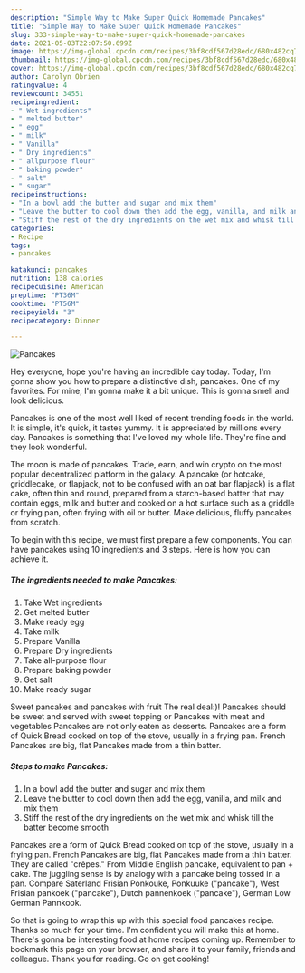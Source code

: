 ```yaml
---
description: "Simple Way to Make Super Quick Homemade Pancakes"
title: "Simple Way to Make Super Quick Homemade Pancakes"
slug: 333-simple-way-to-make-super-quick-homemade-pancakes
date: 2021-05-03T22:07:50.699Z
image: https://img-global.cpcdn.com/recipes/3bf8cdf567d28edc/680x482cq70/pancakes-recipe-main-photo.jpg
thumbnail: https://img-global.cpcdn.com/recipes/3bf8cdf567d28edc/680x482cq70/pancakes-recipe-main-photo.jpg
cover: https://img-global.cpcdn.com/recipes/3bf8cdf567d28edc/680x482cq70/pancakes-recipe-main-photo.jpg
author: Carolyn Obrien
ratingvalue: 4
reviewcount: 34551
recipeingredient:
- " Wet ingredients"
- " melted butter"
- " egg"
- " milk"
- " Vanilla"
- " Dry ingredients"
- " allpurpose flour"
- " baking powder"
- " salt"
- " sugar"
recipeinstructions:
- "In a bowl add the butter and sugar and mix them"
- "Leave the butter to cool down then add the egg, vanilla, and milk and mix them"
- "Stiff the rest of the dry ingredients on the wet mix and whisk till the batter become smooth"
categories:
- Recipe
tags:
- pancakes

katakunci: pancakes 
nutrition: 138 calories
recipecuisine: American
preptime: "PT36M"
cooktime: "PT56M"
recipeyield: "3"
recipecategory: Dinner

---
```



![Pancakes](https://img-global.cpcdn.com/recipes/3bf8cdf567d28edc/680x482cq70/pancakes-recipe-main-photo.jpg)

Hey everyone, hope you're having an incredible day today. Today, I'm gonna show you how to prepare a distinctive dish, pancakes. One of my favorites. For mine, I'm gonna make it a bit unique. This is gonna smell and look delicious.

Pancakes is one of the most well liked of recent trending foods in the world. It is simple, it's quick, it tastes yummy. It is appreciated by millions every day. Pancakes is something that I've loved my whole life. They're fine and they look wonderful.

The moon is made of pancakes. Trade, earn, and win crypto on the most popular decentralized platform in the galaxy. A pancake (or hotcake, griddlecake, or flapjack, not to be confused with an oat bar flapjack) is a flat cake, often thin and round, prepared from a starch-based batter that may contain eggs, milk and butter and cooked on a hot surface such as a griddle or frying pan, often frying with oil or butter. Make delicious, fluffy pancakes from scratch.


To begin with this recipe, we must first prepare a few components. You can have pancakes using 10 ingredients and 3 steps. Here is how you can achieve it.

<!--inarticleads1-->

##### The ingredients needed to make Pancakes:

1. Take  Wet ingredients
1. Get  melted butter
1. Make ready  egg
1. Take  milk
1. Prepare  Vanilla
1. Prepare  Dry ingredients
1. Take  all-purpose flour
1. Prepare  baking powder
1. Get  salt
1. Make ready  sugar


Sweet pancakes and pancakes with fruit The real deal:)! Pancakes should be sweet and served with sweet topping or Pancakes with meat and vegetables Pancakes are not only eaten as desserts. Pancakes are a form of Quick Bread cooked on top of the stove, usually in a frying pan. French Pancakes are big, flat Pancakes made from a thin batter. 

<!--inarticleads2-->

##### Steps to make Pancakes:

1. In a bowl add the butter and sugar and mix them
1. Leave the butter to cool down then add the egg, vanilla, and milk and mix them
1. Stiff the rest of the dry ingredients on the wet mix and whisk till the batter become smooth


Pancakes are a form of Quick Bread cooked on top of the stove, usually in a frying pan. French Pancakes are big, flat Pancakes made from a thin batter. They are called &#34;crêpes.&#34; From Middle English pancake, equivalent to pan +‎ cake. The juggling sense is by analogy with a pancake being tossed in a pan. Compare Saterland Frisian Ponkouke, Ponkuuke (&#34;pancake&#34;), West Frisian pankoek (&#34;pancake&#34;), Dutch pannenkoek (&#34;pancake&#34;), German Low German Pannkook. 

So that is going to wrap this up with this special food pancakes recipe. Thanks so much for your time. I'm confident you will make this at home. There's gonna be interesting food at home recipes coming up. Remember to bookmark this page on your browser, and share it to your family, friends and colleague. Thank you for reading. Go on get cooking!

